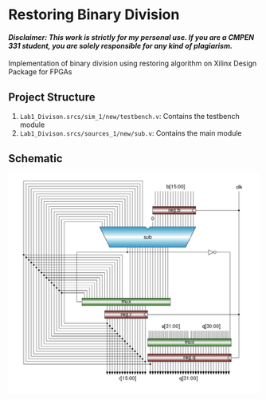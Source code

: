 # Restoring Binary Division
#### *Disclaimer: This work is strictly for my personal use. If you are a CMPEN 331 student, you are solely responsible for any kind of plagiarism.*

Implementation of binary division using restoring algorithm on Xilinx Design Package for FPGAs

## Project Structure 

1. `Lab1_Divison.srcs/sim_1/new/testbench.v`: Contains the testbench module 
2. `Lab1_Divison.srcs/sources_1/new/sub.v`: Contains the main module 

## Schematic
![Schematic](https://github.com/ashshekhar/restoring-binary-divison/blob/master/Schematic%20Diagram.png)
